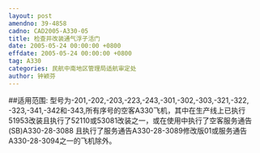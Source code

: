 ```yaml
---
layout: post
amendno: 39-4858
cadno: CAD2005-A330-05
title: 检查并改装通气浮子活门
date: 2005-05-24 00:00:00 +0800
effdate: 2005-05-24 00:00:00 +0800
tag: A330
categories: 民航中南地区管理局适航审定处
author: 钟颖芬
---
```


##适用范围:
型号为-201,-202,-203,-223,-243,-301,-302,-303,-321,-322, -323,-341,-342和-343,所有序号的空客A330飞机，其中在生产线上已执行51953改装且执行了52110或53081改装之一，或在使用中执行了空客服务通告(SB)A330-28-3088 且执行了服务通告A330-28-3089修改版01或服务通告A330-28-3094之一的飞机除外。

